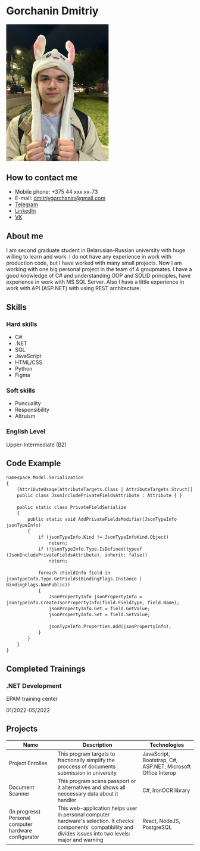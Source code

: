 # Gorchanin Dmitriy
<img src="image.png" alt="Photo" width="275"/>

## How to contact me
* Mobile phone: +375 44 xxx xx-73
* E-mail: dmitriygorchanin@gmail.com
* [Telegram](https://t.me/Gh0st_Fighter)
* [LinkedIn](https://www.linkedin.com/in/d-gorchanin/)
* [VK](https://vk.com/d.gorchanin)

## About me
I am second graduate student in Belarusian-Russian university with huge willing to learn and work. I do not have any experience in work with production code, but I have worked with many small projects. Now I am working with one big personal project in the team of 4 groupmates. I have a good knowledge of C# and understanding OOP and SOLID principles, have experience in work with MS SQL Server. Also I have a little experience in work with API (ASP.NET) with using REST architecture.

## Skills
### Hard skills
* C#
* .NET
* SQL
* JavaScript
* HTML/CSS
* Python
* Figma
### Soft skills
* Puncuality
* Responsibility
* Altruism
### English Level
Upper-Intermediate (B2)

## Code Example

    namespace Model.Serialization
    {
        [AttributeUsage(AttributeTargets.Class | AttributeTargets.Struct)]
        public class JsonIncludePrivateFieldsAttribute : Attribute { }

        public static class PrivateFieldSerialize
        {
            public static void AddPrivateFieldsModifier(JsonTypeInfo jsonTypeInfo)
            {
                if (jsonTypeInfo.Kind != JsonTypeInfoKind.Object)
                    return;
                if (!jsonTypeInfo.Type.IsDefined(typeof (JsonIncludePrivateFieldsAttribute), inherit: false))
                    return;

                foreach (FieldInfo field in jsonTypeInfo.Type.GetFields(BindingFlags.Instance | BindingFlags.NonPublic))
                {
                    JsonPropertyInfo jsonPropertyInfo = jsonTypeInfo.CreateJsonPropertyInfo(field.FieldType, field.Name);
                    jsonPropertyInfo.Get = field.GetValue;
                    jsonPropertyInfo.Set = field.SetValue;

                    jsonTypeInfo.Properties.Add(jsonPropertyInfo);
                }
            }
        }
    }

## Completed Trainings
### .NET Development
EPAM training center 

01/2022-05/2022

## Projects
| Name | Description | Technologies |
|------|-------------|-------------------|
|Project Enrollee|This program targets to fractionally simplify the proccess of documents submission in university|JavaScript, Bootstrap, C#, ASP.NET, Microsoft Office Interop|
|Document Scanner|This program scans passport or it alternatives and shows all neccessary data about it handler| C#, IronOCR library|
|(In progress) Personal computer hardware configurator|This web-application helps user in personal computer hardware's selection. It checks components' compatibility and divides issues into two levels: major and warning|React, NodeJS, PostgreSQL|
